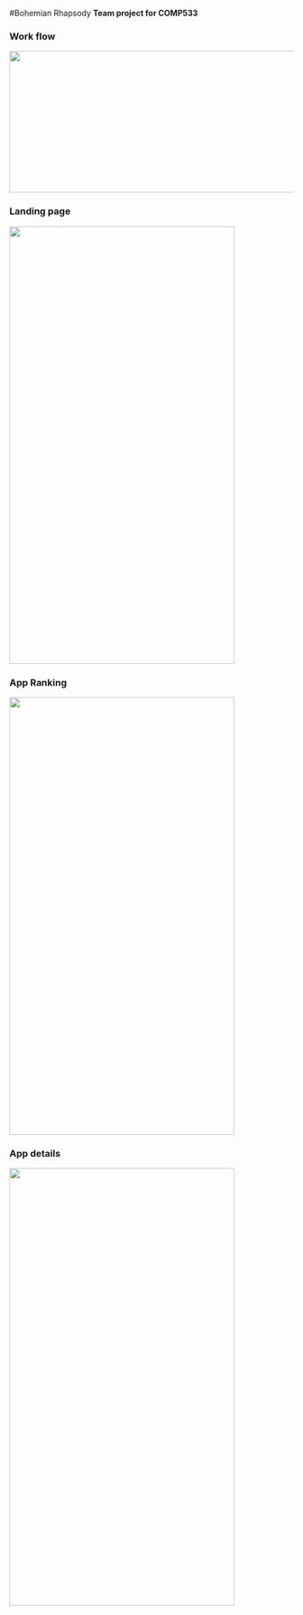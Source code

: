 #Bohemian Rhapsody
<b>Team project for COMP533</b>

### Work flow
<image src="https://github.com/harlan0103/533_Team_Project/blob/master/img/ios_app_flow.png" width = "711" height = "251">

### Landing page
<image src="https://github.com/harlan0103/533_Team_Project/blob/master/img/ios_app_initialPage%20(1).png" width = "399" height = "776">

### App Ranking
<image src="https://github.com/harlan0103/533_Team_Project/blob/master/img/ios_app_ranking_list%20(1).png" width = "399" height = "776">

### App details
<image src="https://github.com/harlan0103/533_Team_Project/blob/master/img/ios_app_detail%20(1).png" width = "399" height = "776">

